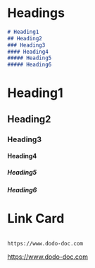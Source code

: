 
# Headings

```markdown
# Heading1
## Heading2
### Heading3
#### Heading4
##### Heading5
##### Heading6
```

# Heading1
## Heading2
### Heading3
#### Heading4
##### Heading5
##### Heading6

# Link Card

```

https://www.dodo-doc.com

```

https://www.dodo-doc.com
